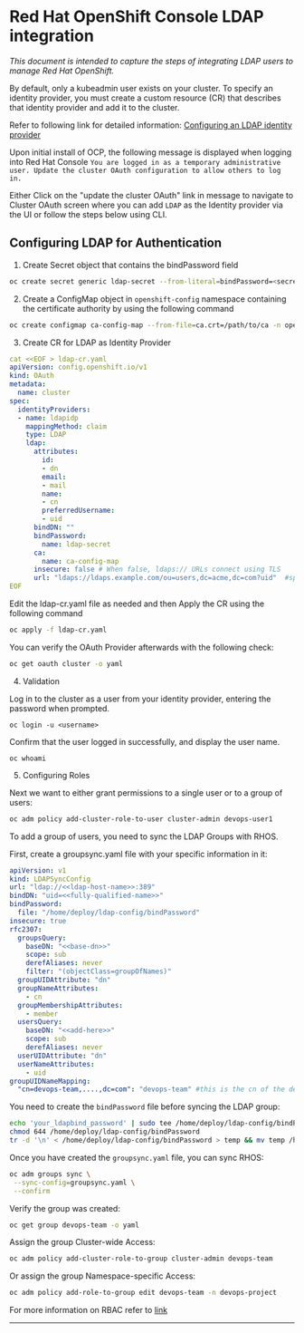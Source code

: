 # Red Hat OpenShift Console LDAP integration 
*This document is intended to capture the steps of integrating LDAP users to manage Red Hat OpenShift.*

By default, only a kubeadmin user exists on your cluster. To specify an identity provider, you must create a custom resource (CR) that describes that identity provider and add it to the cluster. 

Refer to following link for detailed information: [Configuring an LDAP identity provider](https://docs.redhat.com/en/documentation/openshift_container_platform/4.16/html/authentication_and_authorization/configuring-identity-providers#configuring-ldap-identity-provider)

Upon initial install of OCP, the following message is displayed when logging into Red Hat Console
`You are logged in as a temporary administrative user. Update the cluster OAuth configuration to allow others to log in.`

Either Click on the "update the cluster OAuth" link in message to navigate to Cluster OAuth screen where you can add `LDAP` as the Identity provider via the UI or follow the steps below using CLI.


## Configuring LDAP for Authentication
 

1. Create Secret object that contains the bindPassword field

```bash
oc create secret generic ldap-secret --from-literal=bindPassword=<secret> -n openshift-config
```

2. Create a ConfigMap object in `openshift-config` namespace containing the certificate authority by using the following command 

```bash
oc create configmap ca-config-map --from-file=ca.crt=/path/to/ca -n openshift-config
```

3. Create CR for LDAP as Identity Provider

```yaml annotate
cat <<EOF > ldap-cr.yaml
apiVersion: config.openshift.io/v1
kind: OAuth
metadata:
  name: cluster
spec:
  identityProviders:
  - name: ldapidp 
    mappingMethod: claim 
    type: LDAP
    ldap:
      attributes:
        id: 
        - dn
        email: 
        - mail
        name: 
        - cn
        preferredUsername: 
        - uid
      bindDN: "" 
      bindPassword: 
        name: ldap-secret
      ca: 
        name: ca-config-map
      insecure: false # When false, ldaps:// URLs connect using TLS
      url: "ldaps://ldaps.example.com/ou=users,dc=acme,dc=com?uid"  #specifies the LDAP host and search parameters to use
EOF
```

Edit the ldap-cr.yaml file as needed and then Apply the CR using the following command
```bash
oc apply -f ldap-cr.yaml
```

You can verify the OAuth Provider afterwards with the following check:

```bash
oc get oauth cluster -o yaml
```


4. Validation

Log in to the cluster as a user from your identity provider, entering the password when prompted. 

```
oc login -u <username>
```

Confirm that the user logged in successfully, and display the user name. 

```
oc whoami
```

5. Configuring Roles

Next we want to either grant permissions to a single user or to a group of users:

```bash
oc adm policy add-cluster-role-to-user cluster-admin devops-user1
```

To add a group of users, you need to sync the LDAP Groups with RHOS.

First, create a groupsync.yaml file with your specific information in it:

```yaml
apiVersion: v1
kind: LDAPSyncConfig
url: "ldap://<<ldap-host-name>>:389"
bindDN: "uid=<<fully-qualified-name>>"
bindPassword:
  file: "/home/deploy/ldap-config/bindPassword"
insecure: true
rfc2307:
  groupsQuery:
    baseDN: "<<base-dn>>"
    scope: sub
    derefAliases: never
    filter: "(objectClass=groupOfNames)"
  groupUIDAttribute: "dn"
  groupNameAttributes:
    - cn
  groupMembershipAttributes:
    - member
  usersQuery:
    baseDN: "<<add-here>>"
    scope: sub
    derefAliases: never
  userUIDAttribute: "dn"
  userNameAttributes:
    - uid
groupUIDNameMapping:
  "cn=devops-team,....,dc=com": "devops-team" #this is the cn of the devops group
 ```

You need to create the `bindPassword` file before syncing the LDAP group:

```bash
echo 'your_ldapbind_password' | sudo tee /home/deploy/ldap-config/bindPassword > /dev/null
chmod 644 /home/deploy/ldap-config/bindPassword
tr -d '\n' < /home/deploy/ldap-config/bindPassword > temp && mv temp /home/deploy/ldap-config/bindPassword
```

 Once you have created the `groupsync.yaml` file, you can sync RHOS:

 ```bash
 oc adm groups sync \
  --sync-config=groupsync.yaml \
  --confirm
```

Verify the group was created:

```bash
oc get group devops-team -o yaml
```

Assign the group Cluster-wide Access:

```bash
oc adm policy add-cluster-role-to-group cluster-admin devops-team
```

Or assign the group Namespace-specific Access:

```bash
oc adm policy add-role-to-group edit devops-team -n devops-project
```

For more information on RBAC refer to [link](https://docs.redhat.com/en/documentation/openshift_container_platform/4.16/html/authentication_and_authorization/using-rbac)

---
